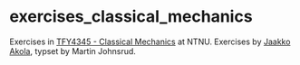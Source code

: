 # exercises_classical_mechanics
Exercises in [TFY4345 - Classical Mechanics](https://www.ntnu.edu/studies/courses/TFY4345#tab=omEmnet) at NTNU. Exercises by [Jaakko Akola](https://www.ntnu.edu/employees/jaakkoa), typset by Martin Johnsrud.
